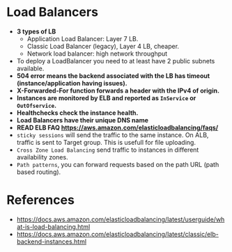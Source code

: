 # Load Balancers

- **3 types of LB**
  - Application Load Balancer: Layer 7 LB.
  - Classic Load Balancer (legacy), Layer 4 LB, cheaper.
  - Network load balancer: high network throughput
- To deploy a LoadBalancer you need to at least have 2 public subnets available.
- **504 error means the backend associated with the LB has timeout (instance/application having issues).**
- **X-Forwarded-For function forwards a header with the IPv4 of origin.**
- **Instances are monitored by ELB and reported as `InService` or `OutOfservice`.**
- **Healthchecks check the instance health.**
- **Load Balancers have their unique DNS name**
- **READ ELB FAQ https://aws.amazon.com/elasticloadbalancing/faqs/**
- `sticky sessions` will send the traffic to the same instance. On ALB, traffic is sent to Target group. This is usefull for file uploading.
- `Cross Zone Load Balancing` send traffic to instances in different availability zones.
- `Path patterns`, you can forward requests based on the path URL (path based routing).

# References
- https://docs.aws.amazon.com/elasticloadbalancing/latest/userguide/what-is-load-balancing.html
- https://docs.aws.amazon.com/elasticloadbalancing/latest/classic/elb-backend-instances.html